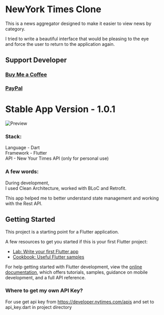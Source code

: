 # NewYork Times Clone

This is a news aggregator designed to make it easier to view news by category.

I tried to write a beautiful interface that would be pleasing to the eye  
and force the user to return to the application again.
## Support Developer

### [Buy Me a Coffee](https://www.buymeacoffee.com/danishlaeeq)
### [PayPal](https://www.paypal.com/paypalme/makstudioo/5usd)



# Stable App Version - 1.0.1 

![Preview](https://i.imgur.com/kCnOUt9.png)

  
### Stack:
Language - Dart  
Framework - Flutter  
API - New Your Times API (only for personal use)  

  
### A few words:
During development,  
I used Clean Architecture, worked with BLoC and Retrofit. 

This app helped me to better understand state management and working with the Rest API. 

## Getting Started

This project is a starting point for a Flutter application.

A few resources to get you started if this is your first Flutter project:

- [Lab: Write your first Flutter app](https://docs.flutter.dev/get-started/codelab)
- [Cookbook: Useful Flutter samples](https://docs.flutter.dev/cookbook)

For help getting started with Flutter development, view the
[online documentation](https://docs.flutter.dev/), which offers tutorials,
samples, guidance on mobile development, and a full API reference.

### Where to get my own API Key?
For use get api key from https://developer.nytimes.com/apis and set to api_key.dart in project directory

